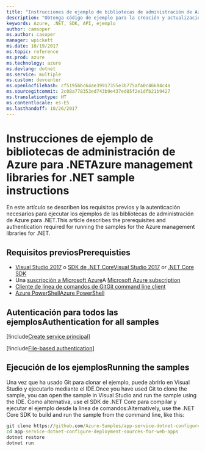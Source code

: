 ```yaml
---
title: "Instrucciones de ejemplo de bibliotecas de administración de Azure para .NET"
description: "Obtenga código de ejemplo para la creación y actualización de recursos mediante las bibliotecas de administración de Azure para .NET."
keywords: Azure, .NET, SDK, API, ejemplo
author: camsoper
ms.author: casoper
manager: wpickett
ms.date: 10/19/2017
ms.topic: reference
ms.prod: azure
ms.technology: azure
ms.devlang: dotnet
ms.service: multiple
ms.custom: devcenter
ms.openlocfilehash: cf5195bbc64ae39917355e3b775afa0c46604c4a
ms.sourcegitcommit: 2c08a778353ed743b9e437ed85f2e1dfb21b9427
ms.translationtype: HT
ms.contentlocale: es-ES
ms.lasthandoff: 10/26/2017
---
```

# <a name="azure-management-libraries-for-net-sample-instructions"></a><span data-ttu-id="d9703-104">Instrucciones de ejemplo de bibliotecas de administración de Azure para .NET</span><span class="sxs-lookup"><span data-stu-id="d9703-104">Azure management libraries for .NET sample instructions</span></span>

<span data-ttu-id="d9703-105">En este artículo se describen los requisitos previos y la autenticación necesarios para ejecutar los ejemplos de las bibliotecas de administración de Azure para .NET.</span><span class="sxs-lookup"><span data-stu-id="d9703-105">This article describes the prerequisites and authentication required for running the samples for the Azure management libraries for .NET.</span></span>

## <a name="prerequisties"></a><span data-ttu-id="d9703-106">Requisitos previos</span><span class="sxs-lookup"><span data-stu-id="d9703-106">Prerequisties</span></span> 

* <span data-ttu-id="d9703-107">[Visual Studio 2017](https://www.visualstudio.com/vs/) o [SDK de .NET Core](https://www.microsoft.com/net/download/core)</span><span class="sxs-lookup"><span data-stu-id="d9703-107">[Visual Studio 2017](https://www.visualstudio.com/vs/) or [.NET Core SDK](https://www.microsoft.com/net/download/core)</span></span>
* <span data-ttu-id="d9703-108">Una [suscripción a Microsoft Azure](https://azure.microsoft.com/free/)</span><span class="sxs-lookup"><span data-stu-id="d9703-108">A [Microsoft Azure subscription](https://azure.microsoft.com/free/)</span></span>
* [<span data-ttu-id="d9703-109">Cliente de línea de comandos de Git</span><span class="sxs-lookup"><span data-stu-id="d9703-109">Git command line client</span></span>](https://git-scm.com/)
* [<span data-ttu-id="d9703-110">Azure PowerShell</span><span class="sxs-lookup"><span data-stu-id="d9703-110">Azure PowerShell</span></span>](/powershell/azure/install-azurerm-ps)

## <a name="authentication-for-all-samples"></a><span data-ttu-id="d9703-111">Autenticación para todos las ejemplos</span><span class="sxs-lookup"><span data-stu-id="d9703-111">Authentication for all samples</span></span>

[!include[Create service principal](includes/create-sp.md)]

[!include[File-based authentication](includes/file-based-auth.md)]

## <a name="running-the-samples"></a><span data-ttu-id="d9703-112">Ejecución de los ejemplos</span><span class="sxs-lookup"><span data-stu-id="d9703-112">Running the samples</span></span>

<span data-ttu-id="d9703-113">Una vez que ha usado Git para clonar el ejemplo, puede abrirlo en Visual Studio y ejecutarlo mediante el IDE.</span><span class="sxs-lookup"><span data-stu-id="d9703-113">Once you have used Git to clone the sample, you can open the sample in Visual Studio and run the sample using the IDE.</span></span>  <span data-ttu-id="d9703-114">Como alternativa, use el SDK de .NET Core para compilar y ejecutar el ejemplo desde la línea de comandos:</span><span class="sxs-lookup"><span data-stu-id="d9703-114">Alternatively, use the .NET Core SDK to build and run the sample from the command line, like this:</span></span>

```cmd
git clone https://github.com/Azure-Samples/app-service-dotnet-configure-deployment-sources-for-web-apps.git
cd app-service-dotnet-configure-deployment-sources-for-web-apps
dotnet restore
dotnet run
```